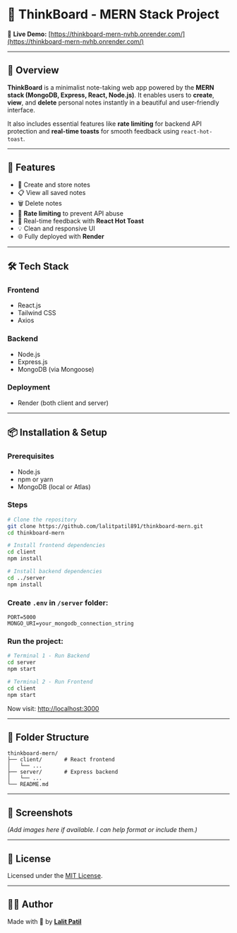 # 🧠 ThinkBoard - MERN Stack Project

🔗 **Live Demo:** [https://thinkboard-mern-nvhb.onrender.com/](https://thinkboard-mern-nvhb.onrender.com/)  

---

## 📌 Overview

**ThinkBoard** is a minimalist note-taking web app powered by the **MERN stack (MongoDB, Express, React, Node.js)**. It enables users to **create**, **view**, and **delete** personal notes instantly in a beautiful and user-friendly interface.

It also includes essential features like **rate limiting** for backend API protection and **real-time toasts** for smooth feedback using `react-hot-toast`.

---

## 🚀 Features

- 📝 Create and store notes
- 📋 View all saved notes
- 🗑️ Delete notes
- 🔐 **Rate limiting** to prevent API abuse
- 🔔 Real-time feedback with **React Hot Toast**
- 💡 Clean and responsive UI
- 🌐 Fully deployed with **Render**

---

## 🛠️ Tech Stack

### **Frontend**
- React.js
- Tailwind CSS
- Axios

### **Backend**
- Node.js
- Express.js
- MongoDB (via Mongoose)

### **Deployment**
- Render (both client and server)

---

## 📦 Installation & Setup

### Prerequisites
- Node.js
- npm or yarn
- MongoDB (local or Atlas)

### Steps

```bash
# Clone the repository
git clone https://github.com/lalitpatil891/thinkboard-mern.git
cd thinkboard-mern

# Install frontend dependencies
cd client
npm install

# Install backend dependencies
cd ../server
npm install
````

### Create `.env` in `/server` folder:

```env
PORT=5000
MONGO_URI=your_mongodb_connection_string
```

### Run the project:

```bash
# Terminal 1 - Run Backend
cd server
npm start

# Terminal 2 - Run Frontend
cd client
npm start
```

Now visit: [http://localhost:3000](http://localhost:3000)

---

## 📁 Folder Structure

```
thinkboard-mern/
├── client/       # React frontend
│   └── ...       
├── server/       # Express backend
│   └── ...
└── README.md
```

---

## 📸 Screenshots

*(Add images here if available. I can help format or include them.)*

---

## 📄 License

Licensed under the [MIT License](LICENSE).

---

## 👨‍💻 Author

Made with 💙 by **[Lalit Patil](https://github.com/lalitpatil891)**

```
